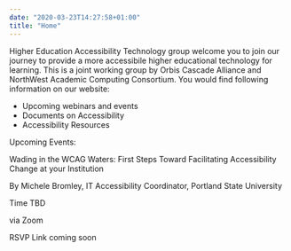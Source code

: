 ```yaml
---
date: "2020-03-23T14:27:58+01:00"
title: "Home"
---
```


Higher Education Accessibility Technology group welcome you to join our journey to provide a more accessibile higher educational technology for learning. This is a joint working group by Orbis Cascade Alliance and NorthWest Academic Computing Consortium.
You would find  following information on our website:

- Upcoming webinars and events
- Documents on Accessibility
- Accessibility Resources


Upcoming Events:

Wading in the WCAG Waters: First Steps Toward Facilitating Accessibility Change at your Institution

By Michele Bromley, IT Accessibility Coordinator, Portland State University

Time TBD

via Zoom

RSVP Link coming soon